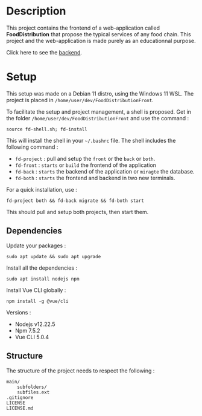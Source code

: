 # Description

This project contains the frontend of a web-application called **FoodDistribution** that propose the typical services of any food chain. This project and the web-application is made purely as an educationnal purpose.

Click here to see the [backend](https://github.com/GregoryHue/FoodDistributionBack).

# Setup

This setup was made on a Debian 11 distro, using the Windows 11 WSL. The project is placed in `/home/user/dev/FoodDistributionFront`.

To facilitate the setup and project management, a shell is proposed. Get in the folder `/home/user/dev/FoodDistributionFront` and use the command :

```
source fd-shell.sh; fd-install
```

This will install the shell in your `~/.bashrc` file. The shell includes the following command :

* `fd-project` : pull and setup the `front` or the `back` or `both`.
* `fd-front` : `starts` or `build` the frontend of the application
* `fd-back` : `starts` the backend of the application or `miragte` the database.
* `fd-both` : `starts` the frontend and backend in two new terminals.

For a quick installation, use :

```
fd-project both && fd-back migrate && fd-both start
```

This should pull and setup both projects, then start them.

## Dependencies

Update your packages :

```
sudo apt update && sudo apt upgrade
```

Install all the dependencies :

```
sudo apt install nodejs npm 
```

Install Vue CLI globally :

```
npm install -g @vue/cli
```

Versions :
* Nodejs v12.22.5
* Npm 7.5.2
* Vue CLI 5.0.4

## Structure

The structure of the project needs to respect the following :

```
main/
    subfolders/
    subfiles.ext
.gitignore
LICENSE
LICENSE.md
```